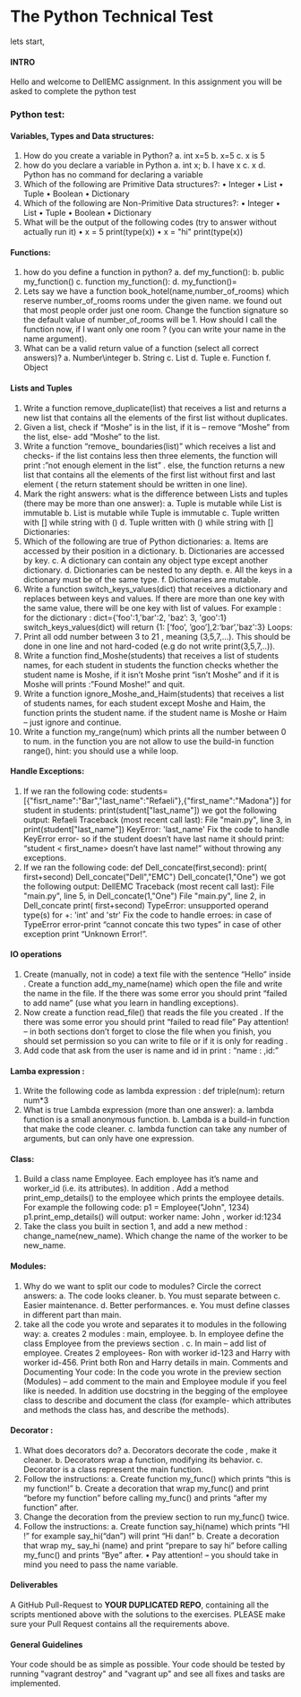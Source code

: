 # The Python Technical Test

lets start,

#### INTRO
Hello and welcome to DellEMC  assignment.
In this assignment you will be asked to complete the python test

### Python test:
#### Variables, Types and Data structures:
1. How do you create a variable in Python?
a. int x=5
b. x=5
c. x is 5
2. how do you declare a variable in Python
a. int x;
b. I have x
c. x
d. Python has no command for declaring a variable
3. Which of the following are Primitive Data structures?:
• Integer
• List
• Tuple
• Boolean
• Dictionary
4. Which of the following are Non-Primitive Data structures?:
• Integer
• List
• Tuple
• Boolean
• Dictionary
5. What will be the output of the following codes (try to answer without actually run it) • x = 5 print(type(x)) • x = "hi" print(type(x))
#### Functions:
1. how do you define a function in python?
a. def my_function():
b. public my_function()
c. function my_function():
d. my_function()=
2. Lets say we have a function book_hotel(name,number_of_rooms) which reserve number_of_rooms rooms under the given name. we found out that most people order just one room. Change the function signature so the default value of number_of_rooms will be 1. How should I call the function now, if I want only one room ? (you can write your name in the name argument).
3. What can be a valid return value of a function (select all correct answers)?
a. Number\integer
b. String
c. List
d. Tuple
e. Function
f. Object
#### Lists and Tuples
1. Write a function remove_duplicate(list) that receives a list and returns a new list that contains all
the elements of the first list without duplicates.
2. Given a list, check if “Moshe” is in the list, if it is – remove “Moshe” from the list, else- add
“Moshe” to the list.
3. Write a function “remove_ boundaries(list)” which receives a list and checks- if the list contains
less then three elements, the function will print :”not enough element in the list” . else, the
function returns a new list that contains all the elements of the first list without first and last
element ( the return statement should be written in one line).
4. Mark the right answers: what is the difference between Lists and tuples (there may be more than
one answer):
a. Tuple is mutable while List is immutable
b. List is mutable while Tuple is immutable
c. Tuple written with [] while string with ()
d. Tuple written with () while string with []
Dictionaries:
1. Which of the following are true of Python dictionaries:
a. Items are accessed by their position in a dictionary.
b. Dictionaries are accessed by key.
c. A dictionary can contain any object type except another dictionary.
d. Dictionaries can be nested to any depth.
e. All the keys in a dictionary must be of the same type.
f. Dictionaries are mutable.
2. Write a function switch_keys_values(dict) that receives a dictionary and replaces between keys
and values. If there are more than one key with the same value, there will be one key with list of
values. For example : for the dictionary : dict={'foo':1,'bar':2, 'baz’: 3, 'goo':1}
switch_keys_values(dict) will return {1: [‘foo’, ’goo’],2:‘bar’,'baz':3}
Loops:
1. Print all odd number between 3 to 21 , meaning (3,5,7,…). This should be done in one line and not
hard-coded (e.g do not write print(3,5,7,..)).
2. Write a function find_Moshe(students) that receives a list of students names, for each student in
students the function checks whether the student name is Moshe, if it isn’t Moshe print “isn’t
Moshe” and if it is Moshe will prints :”Found Moshe!” and quit.
3. Write a function ignore_Moshe_and_Haim(students) that receives a list of students names, for
each student except Moshe and Haim, the function prints the student name. if the student name
is Moshe or Haim – just ignore and continue.
4. Write a function my_range(num) which prints all the number between 0 to num. in the function
you are not allow to use the build-in function range(), hint: you should use a while loop.
#### Handle Exceptions:
1. If we ran the following code:
students=[{"fisrt_name":"Bar","last_name":"Refaeli"},{"first_name":"Madona"}]
for student in students:
print(student["last_name"])
we got the following output:
Refaeli
Traceback (most recent call last):
File "main.py", line 3, in <module>
print(student["last_name"])
KeyError: 'last_name'
Fix the code to handle KeyError error- so if the student doesn’t have last name
it should print: “student < first_name> doesn’t have last name!” without
throwing any exceptions.
2. If we ran the following code:
def Dell_concate(first,second):
print( first+second)
Dell_concate("Dell","EMC")
Dell_concate(1,"One")
we got the following output:
DellEMC
Traceback (most recent call last):
File "main.py", line 5, in <module>
Dell_concate(1,"One")
File "main.py", line 2, in Dell_concate
print( first+second)
TypeError: unsupported operand type(s) for +: 'int' and 'str'
Fix the code to handle erroes: in case of TypeError error-print “cannot concate
this two types” in case of other exception print “Unknown Error!”.
#### IO operations
1. Create (manually, not in code) a text file with the sentence “Hello” inside .
Create a function add_my_name(name) which open the file and write the name in the file. If
the there was some error you should print “failed to add name” (use what you learn in
handling exceptions).
2. Now create a function read_file() that reads the file you created . If the there was some error
you should print “failed to read file”
Pay attention! – in both sections don’t forget to close the file when you finish, you should set permission
so you can write to file or if it is only for reading .
3. Add code that ask from the user is name and id in print : “name : <name> ,id:<id>”
#### Lamba expression :
1. Write the following code as lambda expression :
def triple(num):
return num*3
2. What is true Lambda expression (more than one answer):
a. lambda function is a small anonymous function.
b. Lambda is a build-in function that make the code cleaner.
c. lambda function can take any number of arguments, but can only have one expression.
#### Class:
1. Build a class name Employee. Each employee has it’s name and worker_id (i.e. its attributes).
In addition . Add a method print_emp_details() to the employee which prints the employee
details. For example the following code:
p1 = Employee("John", 1234)
p1.print_emp_details()
will output:
worker name: John , worker id:1234
2. Take the class you built in section 1, and add a new method : change_name(new_name).
Which change the name of the worker to be new_name.
#### Modules:
1. Why do we want to split our code to modules? Circle the correct answers:
a. The code looks cleaner.
b. You must separate between
c. Easier maintenance.
d. Better performances.
e. You must define classes in different part than main.
2. take all the code you wrote and separates it to modules in the following way:
a. creates 2 modules : main, employee.
b. In employee define the class Employee from the previews section .
c. In main – add list of employee. Creates 2 employees- Ron with worker id-123 and
Harry with worker id-456.
Print both Ron and Harry details in main.
Comments and Documenting Your code:
In the code you wrote in the preview section (Modules) – add comment to the main and Employee
module if you feel like is needed. In addition use docstring in the begging of the employee class
to describe and document the class (for example- which attributes and methods the class has,
and describe the methods).
#### Decorator :
1. What does decorators do?
a. Decorators decorate the code , make it cleaner.
b. Decorators wrap a function, modifying its behavior.
c. Decorator is a class represent the main function.
2. Follow the instructions:
a. Create function my_func() which prints “this is my function!”
b. Create a decoration that wrap my_func() and print “before my function” before calling
my_func() and prints “after my function” after.
3. Change the decoration from the preview section to run my_func() twice.
4. Follow the instructions:
a. Create function say_hi(name) which prints “HI <name>!” for example say_hi(“dan”) will
print “Hi dan!”
b. Create a decoration that wrap my_ say_hi (name) and print “prepare to say hi” before
calling my_func() and prints “Bye” after.
• Pay attention! – you should take in mind you need to pass the name variable.


#### Deliverables
A GitHub Pull-Request to **YOUR DUPLICATED REPO**, containing all the scripts mentioned above with the solutions to the exercises.
PLEASE make sure your Pull Request contains all the requirements above.

#### General Guidelines
Your code should be as simple as possible.
Your code should be tested by running "vagrant destroy" and "vagrant up" and see all fixes and tasks are implemented.


